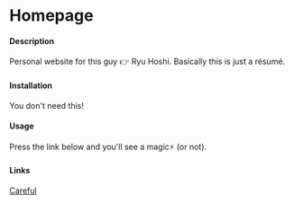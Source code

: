 # Homepage
#### Description
Personal website for this guy :point_right: Ryu Hoshi. Basically this is just a résumé.

#### Installation
You don't need this!

#### Usage
Press the link below and you'll see a magic:zap: (or not).

#### Links 
[Careful](https://ashe3.github.io/homepage)

